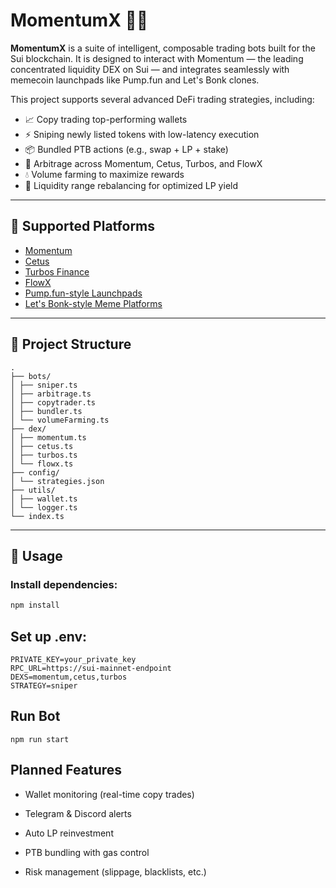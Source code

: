 # MomentumX 🧠🚀

**MomentumX** is a suite of intelligent, composable trading bots built for the Sui blockchain. It is designed to interact with Momentum — the leading concentrated liquidity DEX on Sui — and integrates seamlessly with memecoin launchpads like Pump.fun and Let's Bonk clones.

This project supports several advanced DeFi trading strategies, including:

- 📈 Copy trading top-performing wallets
- ⚡ Sniping newly listed tokens with low-latency execution
- 📦 Bundled PTB actions (e.g., swap + LP + stake)
- 🔁 Arbitrage across Momentum, Cetus, Turbos, and FlowX
- 💧 Volume farming to maximize rewards
- 🧠 Liquidity range rebalancing for optimized LP yield

---

## 🔧 Supported Platforms

- [Momentum](https://momentum.xyz)
- [Cetus](https://cetus.zone)
- [Turbos Finance](https://turbos.finance)
- [FlowX](https://flowx.finance)
- [Pump.fun-style Launchpads](#)
- [Let's Bonk-style Meme Platforms](#)

---

## 📂 Project Structure
```
.
├── bots/
│ ├── sniper.ts
│ ├── arbitrage.ts
│ ├── copytrader.ts
│ ├── bundler.ts
│ └── volumeFarming.ts
├── dex/
│ ├── momentum.ts
│ ├── cetus.ts
│ ├── turbos.ts
│ └── flowx.ts
├── config/
│ └── strategies.json
├── utils/
│ ├── wallet.ts
│ └── logger.ts
└── index.ts
```

---

## 🧪 Usage

### Install dependencies:
```bash
npm install
```
 
## Set up .env:
```
PRIVATE_KEY=your_private_key
RPC_URL=https://sui-mainnet-endpoint
DEXS=momentum,cetus,turbos
STRATEGY=sniper
```
## Run Bot
```
npm run start
```
## Planned Features
- Wallet monitoring (real-time copy trades)

- Telegram & Discord alerts

- Auto LP reinvestment

- PTB bundling with gas control

- Risk management (slippage, blacklists, etc.)



